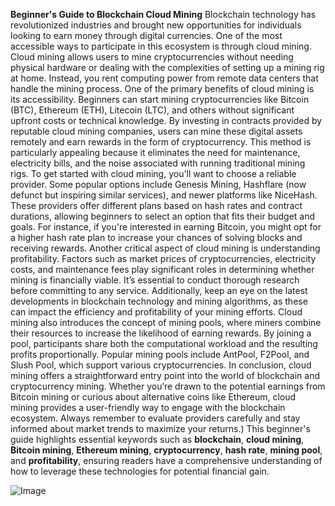 **Beginner's Guide to Blockchain Cloud Mining**
Blockchain technology has revolutionized industries and brought new opportunities for individuals looking to earn money through digital currencies. One of the most accessible ways to participate in this ecosystem is through cloud mining. Cloud mining allows users to mine cryptocurrencies without needing physical hardware or dealing with the complexities of setting up a mining rig at home. Instead, you rent computing power from remote data centers that handle the mining process.
One of the primary benefits of cloud mining is its accessibility. Beginners can start mining cryptocurrencies like Bitcoin (BTC), Ethereum (ETH), Litecoin (LTC), and others without significant upfront costs or technical knowledge. By investing in contracts provided by reputable cloud mining companies, users can mine these digital assets remotely and earn rewards in the form of cryptocurrency. This method is particularly appealing because it eliminates the need for maintenance, electricity bills, and the noise associated with running traditional mining rigs.
To get started with cloud mining, you'll want to choose a reliable provider. Some popular options include Genesis Mining, Hashflare (now defunct but inspiring similar services), and newer platforms like NiceHash. These providers offer different plans based on hash rates and contract durations, allowing beginners to select an option that fits their budget and goals. For instance, if you're interested in earning Bitcoin, you might opt for a higher hash rate plan to increase your chances of solving blocks and receiving rewards.
Another critical aspect of cloud mining is understanding profitability. Factors such as market prices of cryptocurrencies, electricity costs, and maintenance fees play significant roles in determining whether mining is financially viable. It’s essential to conduct thorough research before committing to any service. Additionally, keep an eye on the latest developments in blockchain technology and mining algorithms, as these can impact the efficiency and profitability of your mining efforts.
Cloud mining also introduces the concept of mining pools, where miners combine their resources to increase the likelihood of earning rewards. By joining a pool, participants share both the computational workload and the resulting profits proportionally. Popular mining pools include AntPool, F2Pool, and Slush Pool, which support various cryptocurrencies.
In conclusion, cloud mining offers a straightforward entry point into the world of blockchain and cryptocurrency mining. Whether you’re drawn to the potential earnings from Bitcoin mining or curious about alternative coins like Ethereum, cloud mining provides a user-friendly way to engage with the blockchain ecosystem. Always remember to evaluate providers carefully and stay informed about market trends to maximize your returns.)
This beginner's guide highlights essential keywords such as **blockchain**, **cloud mining**, **Bitcoin mining**, **Ethereum mining**, **cryptocurrency**, **hash rate**, **mining pool**, and **profitability**, ensuring readers have a comprehensive understanding of how to leverage these technologies for potential financial gain.

![Image](https://github.com/user-attachments/assets/d7419ec9-dc67-403f-bf28-8faea5f1f74f)
